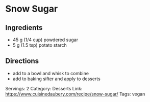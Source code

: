 # Snow Sugar
## Ingredients
- 45 g (1/4 cup) powdered sugar
- 5 g (1.5 tsp) potato starch
## Directions
- add to a bowl and whisk to combine
- add to baking sifter and apply to desserts

Servings: 2
Category: Desserts
Link: https://www.cuisinedaubery.com/recipe/snow-sugar/
Tags: vegan
